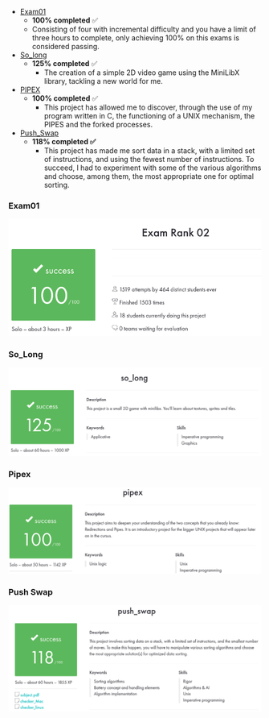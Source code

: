 - [Exam01](https://github.com/zikocult/Cursus42/tree/main/exams)
	- **100% completed** ✅
	- Consisting of four with incremental difficulty and you have a limit of three hours to complete,  only achieving 100% on this exams is considered passing.
- [So_long](https://github.com/zikocult/Cursus42/tree/main/03_ring/so_long)
	- **125% completed** ✅
		- The creation of a simple 2D video game using the MiniLibX library, tackling a new world for me.
- [PIPEX](https://github.com/zikocult/Cursus42/tree/main/03_ring/pipex)
	- **100% completed** ✅
		- This project has allowed me to discover, through the use of my program written in C, the functioning of a UNIX mechanism, the PIPES and the forked processes.
- [Push_Swap](https://github.com/zikocult/Cursus42/tree/main/03_ring/push_swap)
	- **118% completed ✅**
		- This project has made me sort data in a stack, with a limited set of instructions, and using the fewest number of instructions. To succeed, I had to experiment with some of the various algorithms and choose, among them, the most appropriate one for optimal sorting.

### **Exam01**

<p align="left">
  <a href="https://github.com/zikocult/Cursus42/tree/main/exams"><img src="https://github.com/zikocult/Cursus42/blob/main/utils/Used_photos/ExamRank02.png" /></a>
</p>

### **So_Long**

<p align="left">
  <a href="https://github.com/zikocult/Cursus42/tree/main/03_ring/so_long"><img src="https://github.com/zikocult/Cursus42/blob/main/utils/Used_photos/So_long/So_long.png" /></a>
</p>

### **Pipex**

<p align="left">
  <a href="https://github.com/zikocult/Cursus42/tree/main/03_ring/pipex"><img src="https://github.com/zikocult/Cursus42/blob/main/utils/Used_photos/Pipex/Pipex.png" /></a>
</p>

### **Push Swap**

<p align="left">
  <a href="https://github.com/zikocult/Cursus42/tree/main/03_ring/push_swap"><img src="https://github.com/zikocult/Cursus42/blob/main/utils/Used_photos/Push_swap/Push_swap.png" /></a>
</p>

